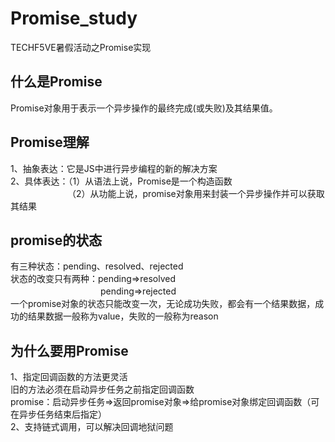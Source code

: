 # Promise_study
TECHF5VE暑假活动之Promise实现  

## 什么是Promise
Promise对象用于表示一个异步操作的最终完成(或失败)及其结果值。 

## Promise理解 
1、抽象表达：它是JS中进行异步编程的新的解决方案  
2、具体表达：（1）从语法上说，Promise是一个构造函数  
　　　　　　　（2）从功能上说，promise对象用来封装一个异步操作并可以获取其结果  

## promise的状态
有三种状态：pending、resolved、rejected   
状态的改变只有两种：pending=>resolved  
　　　　　　　　　　 pending=>rejected  
一个promise对象的状态只能改变一次，无论成功失败，都会有一个结果数据，成功的结果数据一般称为value，失败的一般称为reason  

## 为什么要用Promise
1、指定回调函数的方法更灵活  
旧的方法必须在启动异步任务之前指定回调函数    
promise：启动异步任务=>返回promise对象=>给promise对象绑定回调函数（可在异步任务结束后指定）  
2、支持链式调用，可以解决回调地狱问题  

